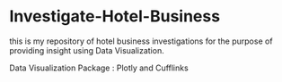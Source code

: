 # Investigate-Hotel-Business
this is my repository of hotel business investigations for the purpose of providing insight using Data Visualization.

Data Visualization Package : Plotly and Cufflinks
